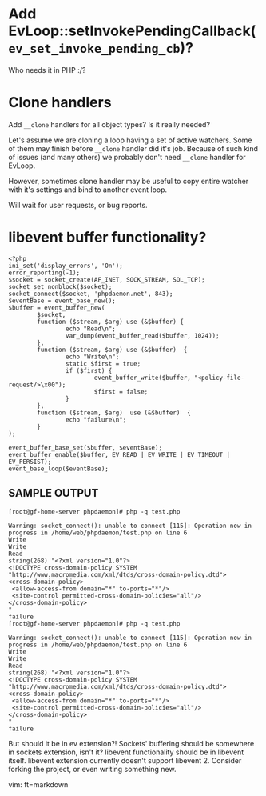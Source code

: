Add EvLoop::setInvokePendingCallback(`ev_set_invoke_pending_cb`)?
=================================================================

Who needs it in PHP :/?

Clone  handlers
===============

Add `__clone` handlers for all object types? Is it really needed?

Let's assume we are cloning a loop having a set of active watchers. Some of them
may finish before `__clone` handler did it's job. Because of such kind of issues
(and many others) we probably don't need `__clone` handler for EvLoop.

However, sometimes clone handler may be useful to copy entire watcher with it's
settings and bind to another event loop.

Will wait for user requests, or bug reports.

libevent buffer functionality?
=============================

	<?php
	ini_set('display_errors', 'On');
	error_reporting(-1);
	$socket = socket_create(AF_INET, SOCK_STREAM, SOL_TCP);
	socket_set_nonblock($socket);
	socket_connect($socket, 'phpdaemon.net', 843);
	$eventBase = event_base_new();
	$buffer = event_buffer_new(
        	$socket,
        	function ($stream, $arg) use (&$buffer) {
                	echo "Read\n";
                	var_dump(event_buffer_read($buffer, 1024));
        	},
        	function ($stream, $arg) use (&$buffer)  {
                	echo "Write\n";
                	static $first = true;
                	if ($first) {
                        	event_buffer_write($buffer, "<policy-file-request/>\x00");
                        	$first = false;
                	}
        	},
        	function ($stream, $arg)  use (&$buffer)  {
                	echo "failure\n";
        	}
	);
 	
	event_buffer_base_set($buffer, $eventBase);
	event_buffer_enable($buffer, EV_READ | EV_WRITE | EV_TIMEOUT | EV_PERSIST);
	event_base_loop($eventBase);

SAMPLE OUTPUT
------

	[root@gf-home-server phpdaemon]# php -q test.php

	Warning: socket_connect(): unable to connect [115]: Operation now in progress in /home/web/phpdaemon/test.php on line 6
	Write
	Write
	Read
	string(268) "<?xml version="1.0"?>
	<!DOCTYPE cross-domain-policy SYSTEM "http://www.macromedia.com/xml/dtds/cross-domain-policy.dtd">
	<cross-domain-policy>
 	 <allow-access-from domain="*" to-ports="*"/>
 	 <site-control permitted-cross-domain-policies="all"/>
	</cross-domain-policy>
	"
	failure
	[root@gf-home-server phpdaemon]# php -q test.php

	Warning: socket_connect(): unable to connect [115]: Operation now in progress in /home/web/phpdaemon/test.php on line 6
	Write
	Write
	Read
	string(268) "<?xml version="1.0"?>
	<!DOCTYPE cross-domain-policy SYSTEM "http://www.macromedia.com/xml/dtds/cross-domain-policy.dtd">
	<cross-domain-policy>
 	 <allow-access-from domain="*" to-ports="*"/>
 	 <site-control permitted-cross-domain-policies="all"/>
	</cross-domain-policy>
	"
	failure

But should it be in ev extension?! Sockets' buffering should be somewhere in
sockets extension, isn't it?  libevent functionality should be in libevent
itself. libevent extension currently doesn't support libevent 2. Consider
forking the project, or even writing something new.


vim: ft=markdown
